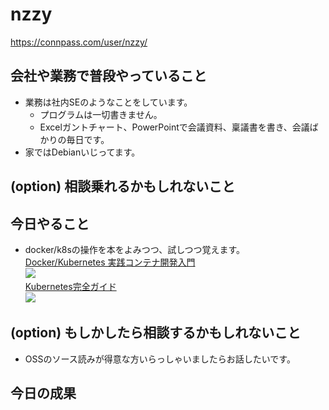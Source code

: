 # nzzy
https://connpass.com/user/nzzy/

## 会社や業務で普段やっていること
- 業務は社内SEのようなことをしています。
	- プログラムは一切書きません。
	- Excelガントチャート、PowerPointで会議資料、稟議書を書き、会議ばかりの毎日です。
- 家ではDebianいじってます。

## (option) 相談乗れるかもしれないこと

## 今日やること
- docker/k8sの操作を本をよみつつ、試しつつ覚えます。  
  [Docker/Kubernetes 実践コンテナ開発入門](https://www.amazon.co.jp/gp/product/B07GP1Q3VT/)  
  ![](https://images-fe.ssl-images-amazon.com/images/I/51nLT4wpdcL.jpg)  
  [Kubernetes完全ガイド](https://www.amazon.co.jp/gp/product/B07HFS7TDT)  
  ![](https://images-fe.ssl-images-amazon.com/images/I/51zK19LPUyL.jpg)

## (option) もしかしたら相談するかもしれないこと
- OSSのソース読みが得意な方いらっしゃいましたらお話したいです。

## 今日の成果
